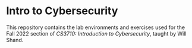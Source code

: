 # Intro to Cybersecurity

This repository contains the lab environments and exercises used for the Fall
2022 section of *CS3710: Introduction to Cybersecurity*, taught by Will Shand.
